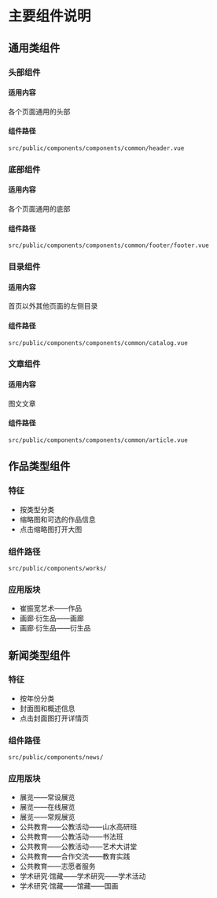 # 主要组件说明

## 通用类组件
### 头部组件
#### 适用内容
各个页面通用的头部
#### 组件路径
`src/public/components/components/common/header.vue`

### 底部组件
#### 适用内容
各个页面通用的底部
#### 组件路径
`src/public/components/components/common/footer/footer.vue`

### 目录组件
#### 适用内容
首页以外其他页面的左侧目录
#### 组件路径
`src/public/components/components/common/catalog.vue`

### 文章组件
#### 适用内容
图文文章
#### 组件路径
`src/public/components/components/common/article.vue`


## 作品类型组件
### 特征
* 按类型分类
* 缩略图和可选的作品信息
* 点击缩略图打开大图

### 组件路径
`src/public/components/works/`

### 应用版块
* 崔振宽艺术——作品
* 画廊·衍生品——画廊
* 画廊·衍生品——衍生品


## 新闻类型组件
### 特征
* 按年份分类
* 封面图和概述信息
* 点击封面图打开详情页

### 组件路径
`src/public/components/news/`

### 应用版块
* 展览——常设展览
* 展览——在线展览
* 展览——常规展览
* 公共教育——公教活动——山水高研班
* 公共教育——公教活动——书法班
* 公共教育——公教活动——艺术大讲堂
* 公共教育——合作交流——教育实践
* 公共教育——志愿者服务
* 学术研究·馆藏——学术研究——学术活动
* 学术研究·馆藏——馆藏——国画
